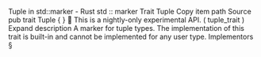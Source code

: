 Tuple in std::marker - Rust
std
::
marker
Trait
Tuple
Copy item path
Source
pub trait Tuple { }
🔬
This is a nightly-only experimental API. (
tuple_trait
)
Expand description
A marker for tuple types.
The implementation of this trait is built-in and cannot be implemented
for any user type.
Implementors
§